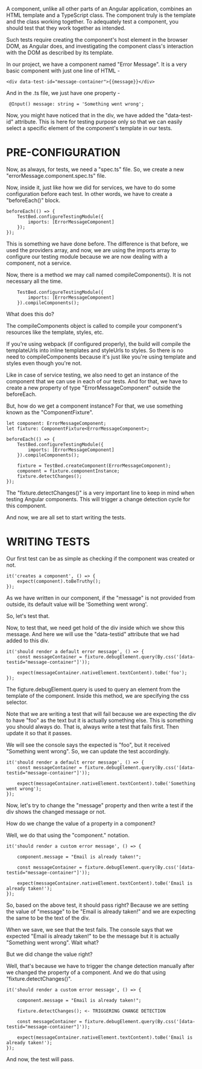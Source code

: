 A component, unlike all other parts of an Angular application, combines an HTML template and a TypeScript class. The component truly is the template and the class working together. To adequately test a component, you should test that they work together as intended.

Such tests require creating the component's host element in the browser DOM, as Angular does, and investigating the component class's interaction with the DOM as described by its template.

In our project, we have a component named "Error Message". It is a very basic component with just one line of HTML - 

    <div data-test-id="message-container">{{message}}</div>

And in the .ts file, we just have one property - 

     @Input() message: string = 'Something went wrong';

Now, you might have noticed that in the div, we have added the "data-test-id" attribute. This is here for testing purpose only so that we can easily select a specific element of the component's template in our tests.

# PRE-CONFIGURATION

Now, as always, for tests, we need a "spec.ts" file. So, we create a new "errorMessage.component.spec.ts" file.

Now, inside it, just like how we did for services, we have to do some configuration before each test. In other words, we have to create a "beforeEach()" block.

    beforeEach(() => {
        TestBed.configureTestingModule({
            imports: [ErrorMessageComponent]
        });
    });

This is something we have done before. The difference is that before, we used the providers array, and now, we are using the imports array to configure our testing module because we are now dealing with a component, not a service.

Now, there is a method we may call named compileComponents(). It is not necessary all the time.

        TestBed.configureTestingModule({
            imports: [ErrorMessageComponent]
        }).compileComponents();

What does this do?

The compileComponents object is called to compile your component's resources like the template, styles, etc. 

If you're using webpack (if configured properly), the build will compile the templateUrls into inline templates and styleUrls to styles. So there is no need to compileComponents because it's just like you're using template and styles even though you're not.

Like in case of service testing, we also need to get an instance of the component that we can use in each of our tests. And for that, we have to create a new property of type "ErrorMessageComponent" outside the beforeEach.

But, how do we get a component instance? For that, we use something known as the "ComponentFixture".

    let component: ErrorMessageComponent;
    let fixture: ComponentFixture<ErrorMessageComponent>;

    beforeEach(() => {
        TestBed.configureTestingModule({
            imports: [ErrorMessageComponent]
        }).compileComponents();

        fixture = TestBed.createComponent(ErrorMessageComponent);
        component = fixture.componentInstance;
        fixture.detectChanges();
    });

The "fixture.detectChanges()" is a very important line to keep in mind when testing Angular components. This will trigger a change detection cycle for this component.

And now, we are all set to start writing the tests.

# WRITING TESTS

Our first test can be as simple as checking if the component was created or not.

    it('creates a component', () => {
        expect(component).toBeTruthy();
    });

As we have written in our component, if the "message" is not provided from outside, its default value will be 'Something went wrong'.

So, let's test that.

Now, to test that, we need get hold of the div inside which we show this message. And here we will use the "data-testid" attribute that we had added to this div.

    it('should render a default error message', () => {
        const messageContainer = fixture.debugElement.query(By.css('[data-testid="message-container"]'));

        expect(messageContainer.nativeElement.textContent).toBe('foo');
    });

The figture.debugElement.query is used to query an element from the template of the component. Inside this method, we are specifying the css selector.

Note that we are writing a test that will fail because we are expecting the div to have "foo" as the text but it is actually something else. This is something you should always do. That is, always write a test that fails first. Then update it so that it passes.

We will see the console says the expected is "foo", but it received "Something went wrong". So, we can update the test accordingly.

    it('should render a default error message', () => {
        const messageContainer = fixture.debugElement.query(By.css('[data-testid="message-container"]'));

        expect(messageContainer.nativeElement.textContent).toBe('Something went wrong');
    });

Now, let's try to change the "message" property and then write a test if the div shows the changed message or not.

How do we change the value of a property in a component?

Well, we do that using the "component." notation.

    it('should render a custom error message', () => {

        component.message = "Email is already taken!";

        const messageContainer = fixture.debugElement.query(By.css('[data-testid="message-container"]'));

        expect(messageContainer.nativeElement.textContent).toBe('Email is already taken!');
    });

So, based on the above test, it should pass right? Because we are setting the value of "message" to be "Email is already taken!" and we are expecting the same to be the text of the div.

When we save, we see that the test fails. The console says that we expected "Email is already taken!" to be the message but it is actually "Something went wrong". Wait what? 

But we did change the value right?

Well, that's because we have to trigger the change detection manually after we changed the property of a component. And we do that using "fixture.detectChanges()".

    it('should render a custom error message', () => {

        component.message = "Email is already taken!";

        fixture.detectChanges(); <- TRIGGERING CHANGE DETECTION

        const messageContainer = fixture.debugElement.query(By.css('[data-testid="message-container"]'));

        expect(messageContainer.nativeElement.textContent).toBe('Email is already taken!');
    });

And now, the test will pass.